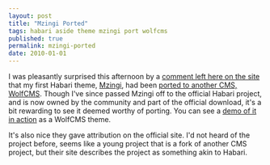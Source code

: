 ```yaml
---
layout: post
title: "Mzingi Ported"
tags: habari aside theme mzingi port wolfcms
published: true
permalink: mzingi-ported
date: 2010-01-01
---
```


I was pleasantly surprised this afternoon by a <a href="http://miklb.com/mzingi#comment-4323">comment left here on the site</a> that my first Habari theme, <a href="http://miklb.com/mzingi">Mzingi</a>, had been <a href="http://www.wolfcms.org/wiki/themes:start#mzingi">ported to another CMS, WolfCMS</a>.  Though I've since passed Mzingi off to the official Habari project, and is now owned by the community and part of the official download, it's a bit rewarding to see it deemed worthy of porting.  You can see a <a href="http://adajer.byethost5.com/wolf-themes">demo of it in action</a> as a WolfCMS theme.

It's also nice they gave attribution on the official site.  I'd not heard of the project before, seems like a young project that is a fork of another CMS project, but their site describes the project as something akin to Habari.
